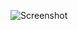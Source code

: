![Screenshot](https://raw.githubusercontent.com/Cryakl/Ultimate-RAT-Collection/refs/heads/main/CraxsRat/Mods/BigSharkRat/Screenshot.png)
